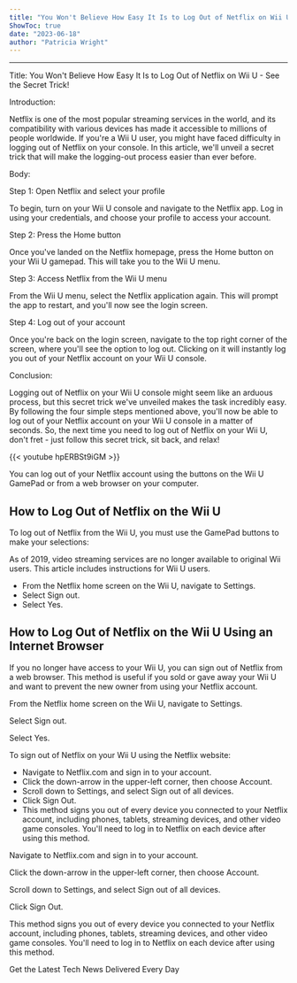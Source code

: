 ```yaml
---
title: "You Won't Believe How Easy It Is to Log Out of Netflix on Wii U - See the Secret Trick!"
ShowToc: true 
date: "2023-06-18"
author: "Patricia Wright"
---
```

*****
Title: You Won't Believe How Easy It Is to Log Out of Netflix on Wii U - See the Secret Trick!

Introduction: 

Netflix is one of the most popular streaming services in the world, and its compatibility with various devices has made it accessible to millions of people worldwide. If you're a Wii U user, you might have faced difficulty in logging out of Netflix on your console. In this article, we'll unveil a secret trick that will make the logging-out process easier than ever before.

Body:

Step 1: Open Netflix and select your profile

To begin, turn on your Wii U console and navigate to the Netflix app. Log in using your credentials, and choose your profile to access your account.

Step 2: Press the Home button

Once you've landed on the Netflix homepage, press the Home button on your Wii U gamepad. This will take you to the Wii U menu.

Step 3: Access Netflix from the Wii U menu

From the Wii U menu, select the Netflix application again. This will prompt the app to restart, and you'll now see the login screen.

Step 4: Log out of your account

Once you're back on the login screen, navigate to the top right corner of the screen, where you'll see the option to log out. Clicking on it will instantly log you out of your Netflix account on your Wii U console.

Conclusion:

Logging out of Netflix on your Wii U console might seem like an arduous process, but this secret trick we've unveiled makes the task incredibly easy. By following the four simple steps mentioned above, you'll now be able to log out of your Netflix account on your Wii U console in a matter of seconds. So, the next time you need to log out of Netflix on your Wii U, don't fret - just follow this secret trick, sit back, and relax!

{{< youtube hpERBSt9iGM >}} 




You can log out of your Netflix account using the buttons on the Wii U GamePad or from a web browser on your computer.

 
##   How to Log Out of Netflix on the Wii U  
 

To log out of Netflix from the Wii U, you must use the GamePad buttons to make your selections:

 
As of 2019, video streaming services are no longer available to original Wii users. This article includes instructions for Wii U users.
 
- From the Netflix home screen on the Wii U, navigate to Settings.
 - Select Sign out.
 - Select Yes.

 
##   How to Log Out of Netflix on the Wii U Using an Internet Browser  
 

If you no longer have access to your Wii U, you can sign out of Netflix from a web browser. This method is useful if you sold or gave away your Wii U and want to prevent the new owner from using your Netflix account.

 

From the Netflix home screen on the Wii U, navigate to Settings.

 

Select Sign out.

 

Select Yes.

 

To sign out of Netflix on your Wii U using the Netflix website:

 
- Navigate to Netflix.com and sign in to your account.
 - Click the down-arrow in the upper-left corner, then choose Account.
 - Scroll down to Settings, and select Sign out of all devices.
 - Click Sign Out.
 - This method signs you out of every device you connected to your Netflix account, including phones, tablets, streaming devices, and other video game consoles. You'll need to log in to Netflix on each device after using this method.

 

Navigate to Netflix.com and sign in to your account.

 

Click the down-arrow in the upper-left corner, then choose Account.

 

Scroll down to Settings, and select Sign out of all devices.

 

Click Sign Out.

 
This method signs you out of every device you connected to your Netflix account, including phones, tablets, streaming devices, and other video game consoles. You'll need to log in to Netflix on each device after using this method.
 

Get the Latest Tech News Delivered Every Day




